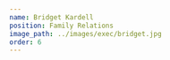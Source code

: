 ```yaml
---
name: Bridget Kardell
position: Family Relations
image_path: ../images/exec/bridget.jpg
order: 6
---
```


